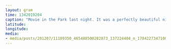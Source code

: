```yaml
---
layout: gram
time: 1342019204
caption: "Movie in the Park last night. It was a perfectly beautiful night for some \"Back to the Future.\""
latitude: 
longitude: 
media:
- media/posts/201207/11189350_465488500282873_137224404_n_17842273471000351.jpg
---
```

